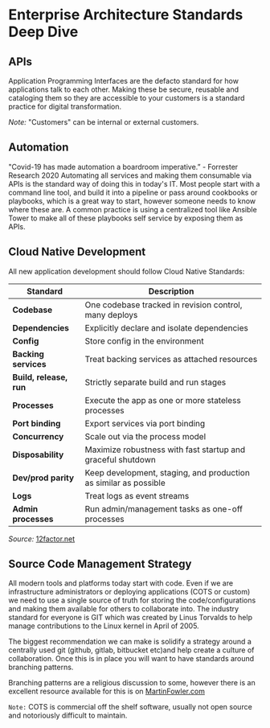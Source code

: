 # Enterprise Architecture Standards Deep Dive

## APIs

Application Programming Interfaces are the defacto standard for how applications talk to each other. Making these be secure, reusable and cataloging them so they are accessible to your customers is a standard practice for digital transformation.

_Note:_ "Customers" can be internal or external customers.

## Automation

"Covid-19 has made automation a boardroom imperative.” - Forrester Research 2020
Automating all services and making them consumable via APIs is the standard way of doing this in today's IT. Most people start with a command line tool, and build it into a pipeline or pass around cookbooks or playbooks, which is a great way to start, however someone needs to know where these are. A common practice is using a centralized tool like Ansible Tower to make all of these playbooks self service by exposing them as APIs.

## Cloud Native Development

All new application development should follow Cloud Native Standards:

| Standard                | Description                                                      |
|-------------------------|------------------------------------------------------------------|
| **Codebase**            | One codebase tracked in revision control, many deploys           |
| **Dependencies**        | Explicitly declare and isolate dependencies                      |
| **Config**              | Store config in the environment                                  |
| **Backing services**    | Treat backing services as attached resources                     |
| **Build, release, run** | Strictly separate build and run stages                           |
| **Processes**           | Execute the app as one or more stateless processes               |
| **Port binding**        | Export services via port binding                                 |
| **Concurrency**         | Scale out via the process model                                  |
| **Disposability**       | Maximize robustness with fast startup and graceful shutdown      |
| **Dev/prod parity**     | Keep development, staging, and production as similar as possible |
| **Logs**                | Treat logs as event streams                                      |
| **Admin processes**     | Run admin/management tasks as one-off processes                  |

_Source:_ [12factor.net](https://www.12factor.net)

## Source Code Management Strategy

All modern tools and platforms today start with code. Even if we are infrastructure administrators or deploying applications (COTS or custom) we need to use a single source of truth for storing the code/configurations and making them available for others to collaborate into. The industry standard for everyone is GIT which was created by Linus Torvalds to help manage contributions to the Linux kernel in April of 2005.

The biggest recommendation we can make is solidify a strategy around a centrally used git (github, gitlab, bitbucket etc)and help create a culture of collaboration. Once this is in place you will want to have standards around branching patterns.

Branching patterns are a religious discussion to some, however there is an excellent resource available for this is on [MartinFowler.com](https://martinfowler.com/articles/branching-patterns.html)

`Note:` COTS is commercial off the shelf software, usually not open source and notoriously difficult to maintain.
